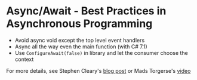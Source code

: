 # Async/Await - Best Practices in Asynchronous Programming

* Avoid async void except the top level event handlers
* Async all the way even the main function \(with C\# 7.1\)
* Use `ConfigureAwait(false)` in library and let the consumer choose the context

For more details, see Stephen Cleary's [blog post](https://msdn.microsoft.com/en-us/magazine/jj991977.aspx) or Mads Torgerse's [video](https://www.youtube.com/watch?v=H4EmfpsYcfs)


